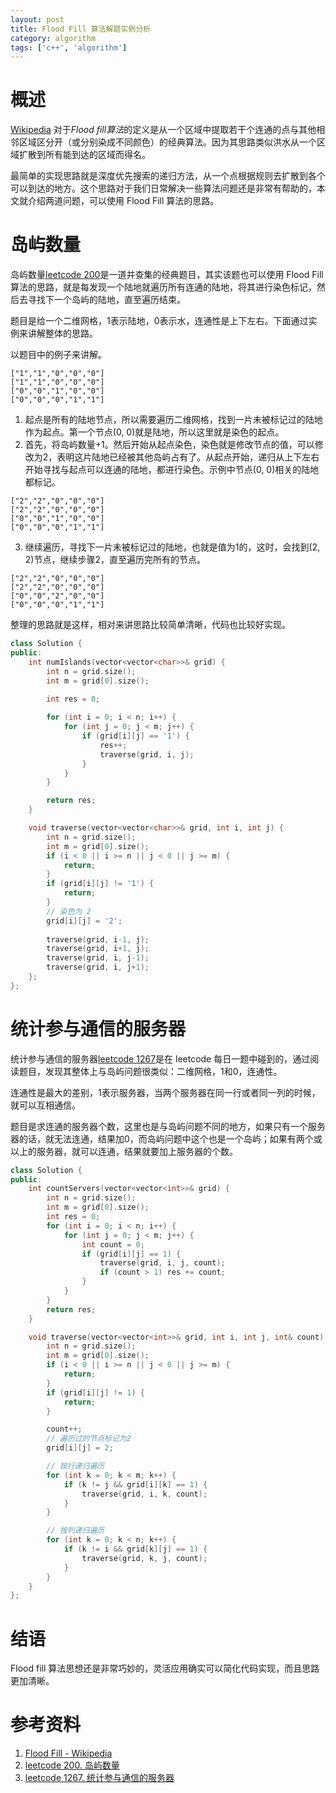 ```yaml
---
layout: post
title: Flood Fill 算法解题实例分析
category: algorithm
tags: ['c++', 'algorithm']
---
```


# 概述

[Wikipedia](https://zh.wikipedia.org/wiki/Flood_fill) 对于*Flood fill算法*的定义是从一个区域中提取若干个连通的点与其他相邻区域区分开（或分别染成不同颜色）的经典算法。因为其思路类似洪水从一个区域扩散到所有能到达的区域而得名。

最简单的实现思路就是深度优先搜索的递归方法，从一个点根据规则去扩散到各个可以到达的地方。这个思路对于我们日常解决一些算法问题还是非常有帮助的，本文就介绍两道问题，可以使用 Flood Fill 算法的思路。

# 岛屿数量

岛屿数量[leetcode 200](https://leetcode.cn/problems/number-of-islands/description/)是一道并查集的经典题目，其实该题也可以使用 Flood Fill 算法的思路，就是每发现一个陆地就遍历所有连通的陆地，将其进行染色标记，然后去寻找下一个岛屿的陆地，直至遍历结束。


题目是给一个二维网格，1表示陆地，0表示水，连通性是上下左右。下面通过实例来讲解整体的思路。

以题目中的例子来讲解。
```
["1","1","0","0","0"]
["1","1","0","0","0"]
["0","0","1","0","0"]
["0","0","0","1","1"]
```
1. 起点是所有的陆地节点，所以需要遍历二维网格，找到一片未被标记过的陆地作为起点。第一个节点(0, 0)就是陆地，所以这里就是染色的起点。
2. 首先，将岛屿数量+1。然后开始从起点染色，染色就是修改节点的值，可以修改为2，表明这片陆地已经被其他岛屿占有了。从起点开始，递归从上下左右开始寻找与起点可以连通的陆地，都进行染色。示例中节点(0, 0)相关的陆地都标记。
```
["2","2","0","0","0"]
["2","2","0","0","0"]
["0","0","1","0","0"]
["0","0","0","1","1"]
```
3. 继续遍历，寻找下一片未被标记过的陆地，也就是值为1的，这时，会找到(2, 2)节点，继续步骤2，直至遍历完所有的节点。
```
["2","2","0","0","0"]
["2","2","0","0","0"]
["0","0","2","0","0"]
["0","0","0","1","1"]
```

整理的思路就是这样，相对来讲思路比较简单清晰，代码也比较好实现。
```cpp
class Solution {
public:
    int numIslands(vector<vector<char>>& grid) {
        int n = grid.size();
        int m = grid[0].size();
        
        int res = 0;

        for (int i = 0; i < n; i++) {
            for (int j = 0; j < m; j++) {
                if (grid[i][j] == '1') {
                    res++;
                    traverse(grid, i, j);
                }
            }
        }

        return res;
    }

    void traverse(vector<vector<char>>& grid, int i, int j) {
        int n = grid.size();
        int m = grid[0].size();
        if (i < 0 || i >= n || j < 0 || j >= m) {
            return;
        }
        if (grid[i][j] != '1') {
            return;
        }
        // 染色为 2
        grid[i][j] = '2';
        
        traverse(grid, i-1, j);
        traverse(grid, i+1, j);
        traverse(grid, i, j-1);
        traverse(grid, i, j+1);
    };
};
```

# 统计参与通信的服务器

统计参与通信的服务器[leetcode 1267](https://leetcode.cn/problems/count-servers-that-communicate/description/)是在 leetcode 每日一题中碰到的，通过阅读题目，发现其整体上与岛屿问题很类似：二维网格，1和0，连通性。

连通性是最大的差别，1表示服务器，当两个服务器在同一行或者同一列的时候，就可以互相通信。

题目是求连通的服务器个数，这里也是与岛屿问题不同的地方，如果只有一个服务器的话，就无法连通，结果加0，而岛屿问题中这个也是一个岛屿；如果有两个或以上的服务器，就可以连通，结果就要加上服务器的个数。

```cpp
class Solution {
public:
    int countServers(vector<vector<int>>& grid) {
        int n = grid.size();
        int m = grid[0].size();
        int res = 0;
        for (int i = 0; i < n; i++) {
            for (int j = 0; j < m; j++) {
                int count = 0;
                if (grid[i][j] == 1) {
                    traverse(grid, i, j, count);
                    if (count > 1) res += count;
                }
            }
        }
        return res;
    }

    void traverse(vector<vector<int>>& grid, int i, int j, int& count) {
        int n = grid.size();
        int m = grid[0].size();
        if (i < 0 || i >= n || j < 0 || j >= m) {
            return;
        }
        if (grid[i][j] != 1) {
            return;
        }

        count++;
        // 遍历过的节点标记为2
        grid[i][j] = 2;

        // 按行递归遍历
        for (int k = 0; k < m; k++) {
            if (k != j && grid[i][k] == 1) {
                traverse(grid, i, k, count);
            }
        }

        // 按列递归遍历
        for (int k = 0; k < n; k++) {
            if (k != i && grid[k][j] == 1) {
                traverse(grid, k, j, count);
            }
        }
    }
};
```

# 结语

Flood fill 算法思想还是非常巧妙的，灵活应用确实可以简化代码实现，而且思路更加清晰。

# 参考资料

1. [Flood Fill - Wikipedia](https://zh.wikipedia.org/wiki/Flood_fill)
2. [leetcode 200. 岛屿数量](https://leetcode.cn/problems/number-of-islands/description/)
3. [leetcode 1267. 统计参与通信的服务器](https://leetcode.cn/problems/count-servers-that-communicate/description/)
